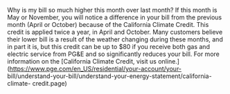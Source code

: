 Why is my bill so much higher this month over last month?
If this month is May or November, you will notice a difference in your bill
from the previous month (April or October) because of the California Climate
Credit. This credit is applied twice a year, in April and October. Many
customers believe their lower bill is a result of the weather changing during
these months, and in part it is, but this credit can be up to $80 if you
receive both gas and electric service from PG&E and so significantly reduces
your bill. For more information on the [California Climate Credit, visit us
online.](https://www.pge.com/en_US/residential/your-account/your-
bill/understand-your-bill/understand-your-energy-statement/california-climate-
credit.page)



